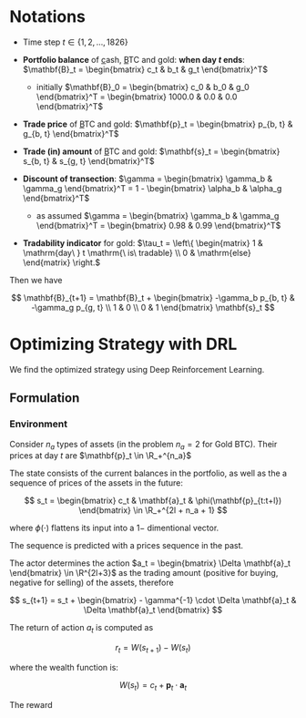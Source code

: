 
# Notations

- Time step $t \in \{ 1, 2, \dots, 1826 \}$

- **Portfolio balance** of <ins>c</ins>ash, <ins>B</ins>TC and <ins>g</ins>old: **when day $t$ ends**: $\mathbf{B}_t = \begin{bmatrix} c_t & b_t & g_t \end{bmatrix}^T$
  - initially $\mathbf{B}_0 = \begin{bmatrix} c_0 & b_0 & g_0 \end{bmatrix}^T = \begin{bmatrix} 1000.0 & 0.0 & 0.0 \end{bmatrix}^T$

- **Trade price** of <ins>B</ins>TC and <ins>g</ins>old: $\mathbf{p}_t = \begin{bmatrix} p_{b, t} & g_{b, t} \end{bmatrix}^T$

- **Trade (in) amount** of <ins>B</ins>TC and <ins>g</ins>old: $\mathbf{s}_t = \begin{bmatrix} s_{b, t} & s_{g, t} \end{bmatrix}^T$

- **Discount of transection**: $\gamma = \begin{bmatrix} \gamma_b & \gamma_g \end{bmatrix}^T = 1 - \begin{bmatrix} \alpha_b & \alpha_g \end{bmatrix}^T$
  - as assumed $\gamma = \begin{bmatrix} \gamma_b & \gamma_g \end{bmatrix}^T = \begin{bmatrix} 0.98 & 0.99 \end{bmatrix}^T$ 

- **Tradability indicator** for gold: $\tau_t = \left\{ \begin{matrix} 1 & \mathrm{day\ } t \mathrm{\ is\ tradable} \\ 0 & \mathrm{else} \end{matrix} \right.$ 

Then we have

$$
\mathbf{B}_{t+1} = \mathbf{B}_t + \begin{bmatrix} -\gamma_b p_{b, t} & -\gamma_g p_{g, t} \\ 1 & 0 \\ 0 & 1  \end{bmatrix} \mathbf{s}_t
$$

# Optimizing Strategy with DRL 

We find the optimized strategy using Deep Reinforcement Learning.

## Formulation

### Environment

Consider $n_a$ types of assets (in the problem $n_a = 2$ for Gold BTC). Their prices at day $t$ are $\mathbf{p}_t \in \R_+^{n_a}$

The state consists of the current balances in the portfolio, as well as the a sequence of prices of the assets in the future:

$$
s_t = \begin{bmatrix} c_t & \mathbf{a}_t & \phi(\mathbf{p}_{t:t+l}) \end{bmatrix} \in \R_+^{2l + n_a + 1}
$$

where $\phi(\cdot)$ flattens its input into a $1-$ dimentional vector.

The sequence is predicted with a prices sequence in the past.

The actor determines the action $a_t = \begin{bmatrix} \Delta \mathbf{a}_t \end{bmatrix} \in \R^{2l+3}$ as the trading amount (positive for buying, negative for selling) of the assets, therefore

$$
s_{t+1} = s_t + \begin{bmatrix} - \gamma^{-1} \cdot \Delta \mathbf{a}_t & \Delta \mathbf{a}_t \end{bmatrix}
$$

The return of action $a_t$ is computed as

$$
r_t = W(s_{t+1}) - W(s_t)
$$

where the wealth function is:

$$
W(s_t) = c_t + \mathbf{p}_t \cdot \mathbf{a}_t
$$

The reward 
